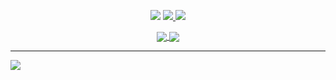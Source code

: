 <p align="center">
<img src="https://img.shields.io/badge/-adhamnugroho_1-blue?style=for-the-badge&logo=Instagram&logoColor=E4405F&labelColor=black&color=black">
  <a href="https://www.linkedin.com/in/adham-prasetyo-suryo-nugroho/">
    <img src="https://img.shields.io/badge/-adham%20prasetyo%20suryo%20nugroho-blue?style=for-the-badge&logo=Linkedin&logoColor=00AEFF&labelColor=black&color=black">
  </a>
  <a href="mailto:adhamugroho9@gmail.com">
    <img src="https://img.shields.io/badge/adhamugroho9@gmail.com-0078D4?style=for-the-badge&logo=Microsoft-Outlook&logoColor=00AEFF&labelColor=black&color=black">
  </a>
</p>
<div align="center">
<a href="https://github.com/adhamnugroho">
  <img align="center" src="https://github-readme-stats.vercel.app/api?username=adhamnugroho&count_private=true&show_icons=true&theme=chartreuse-dark" />
</a>
<a href="https://github.com/adhamnugroho">
  <img align="center" src="https://github-readme-stats.vercel.app/api/top-langs/?username=adhamnugroho&layout=compact&theme=chartreuse-dark&langs_count=8" />
</a>
</div>

---
[![](https://visitcount.itsvg.in/api?id=adhamnugroho&icon=0&color=0)](https://visitcount.itsvg.in)
